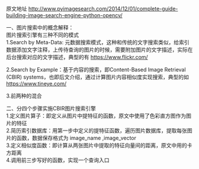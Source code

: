 原文地址 
http://www.pyimagesearch.com/2014/12/01/complete-guide-building-image-search-engine-python-opencv/

一、图片搜索中的概念解释：    
图片搜索引擎有三种不同的模式    
1.Search by Meta-Data:    元数据搜索模式，这种和传统的文字搜索类似，给索引数据添加文字注释，上传待查询的图片的时候，需要附加图片的文字描述，实际在后台搜索对应的文字描述，典型的有 https://www.flickr.com/    

2.Search by     Example：基于内容的搜索，即Content-Based Image Retrieval (CBIR) systems，也即后文介绍，通过计算图片内容相似度实现搜索，典型的如 https://www.tineye.com/ 

3.前两种的混合

二、分四个步骤实施CBIR图片搜索引擎     
1.定义图片算子：即定义从图片中提特征的函数，原文中使用了色彩直方图作为图片的特征     
2.简历索引数据库：用第一步中定义的提特征函数，遍历图片数据库，提取每张图片的函数，数据保存格式为 image_name ,image_vector     
3.定义相似度函数：即计算从两张图片中提取的特征向量间的距离，原文中用的卡方距离     
4.调用前三步写好的函数，实现一个查询入口    
